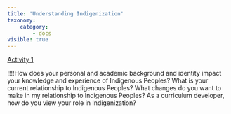 ```yaml
---
title: 'Understanding Indigenization'
taxonomy:
    category:
        - docs
visible: true
---
```


[Activity 1](https://opentextbc.ca/indigenizationcurriculumdevelopers/chapter/chapter-1/)

!!!!How does your personal and academic background and identity impact your knowledge and experience of Indigenous Peoples?
What is your current relationship to Indigenous Peoples?
What changes do you want to make in my relationship to Indigenous Peoples?
As a curriculum developer, how do you view your role in Indigenization?

